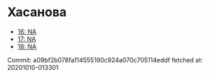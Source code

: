 # Хасанова
- [16: NA](16.md)
- [17: NA](17.md)
- [18: NA](18.md)

Commit: a09bf2b078fa114555190c924a070c705114eddf
 fetched at: 20201010-013301
